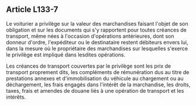 Article L133-7
----
Le voiturier a privilège sur la valeur des marchandises faisant l'objet de son
obligation et sur les documents qui s'y rapportent pour toutes créances de
transport, même nées à l'occasion d'opérations antérieures, dont son donneur
d'ordre, l'expéditeur ou le destinataire restent débiteurs envers lui, dans la
mesure où le propriétaire des marchandises sur lesquelles s'exerce le privilège
est impliqué dans lesdites opérations.

Les créances de transport couvertes par le privilège sont les prix de transport
proprement dits, les compléments de rémunération dus au titre de prestations
annexes et d'immobilisation du véhicule au chargement ou au déchargement, les
frais engagés dans l'intérêt de la marchandise, les droits, taxes, frais et
amendes de douane liés à une opération de transport et les intérêts.
